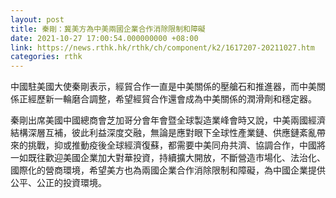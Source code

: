 ```yaml
---
layout: post
title: 秦剛：冀美方為中美兩國企業合作消除限制和障礙
date: 2021-10-27 17:00:54.000000000 +08:00
link: https://news.rthk.hk/rthk/ch/component/k2/1617207-20211027.htm
categories: rthk
---
```


中國駐美國大使秦剛表示，經貿合作一直是中美關係的壓艙石和推進器，而中美關係正經歷新一輪磨合調整，希望經貿合作還會成為中美關係的潤滑劑和穩定器。

秦剛出席美國中國總商會芝加哥分會年會暨全球製造業峰會時又說，中美兩國經濟結構深層互補，彼此利益深度交融，無論是應對眼下全球性產業鏈、供應鏈紊亂帶來的挑戰，抑或推動疫後全球經濟復蘇，都需要中美同舟共濟、協調合作，中國將一如既往歡迎美國企業加大對華投資，持續擴大開放，不斷營造市場化、法治化、國際化的營商環境，希望美方也為兩國企業合作消除限制和障礙，為中國企業提供公平、公正的投資環境。
